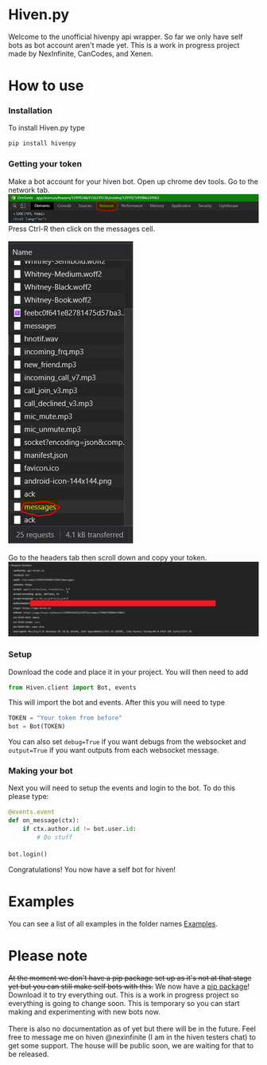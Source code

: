 # Hiven.py
Welcome to the unofficial hivenpy api wrapper. So far we only have self bots as bot account aren't made yet. 
This is a work in progress project made by NexInfinite, CanCodes, and Xenen.

# How to use

### Installation
To install Hiven.py type 
```python
pip install hivenpy
```

### Getting your token
Make a bot account for your hiven bot.
Open up chrome dev tools.
Go to the network tab.
![Image not found](https://github.com/NexInfinite/hivenpy/blob/master/Images/networktab.PNG?raw=true)
Press Ctrl-R then click on the messages cell.
<br><br>
![Image not found](https://github.com/NexInfinite/hivenpy/blob/master/Images/messagesimages.PNG?raw=true)
<br><br>
Go to the headers tab then scroll down and copy your token.
![Image not found](https://github.com/NexInfinite/hivenpy/blob/master/Images/authimage.png?raw=true)

### Setup
Download the code and place it in your project. You will then need to add 
```python
from Hiven.client import Bot, events
```
This will import the bot and events. After this you will need to type
```python
TOKEN = "Your token from before"
bot = Bot(TOKEN)
```
You can also set `debug=True` if you want debugs from the websocket and `output=True` if you want outputs 
from each websocket message.

### Making your bot
Next you will need to setup the events and login to the bot. To do this please type:
```python
@events.event
def on_message(ctx):
    if ctx.author.id != bot.user.id:  
        # Do stuff

bot.login()
```
Congratulations! You now have a self bot for hiven! 

# Examples
You can see a list of all examples in the folder names [Examples](Examples).

# Please note
~~At the moment we don't have a pip package set up as it's not at that stage yet but you can still make 
self bots with this.~~ We now have a [pip package](https://pypi.org/project/hivenpy/1.6/)! Download it to try everything out.
This is a work in progress project so everything is going to change soon. This is temporary so you can start making
and experimenting with new bots now.
<br><br>
There is also no documentation as of yet but there will be in the future. Feel free to message me on hiven
@nexinfinite (I am in the hiven testers chat) to get some support. The house will be public soon, we are 
waiting for that to be released.
